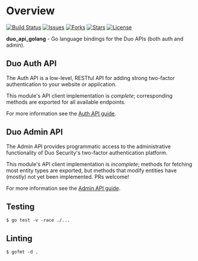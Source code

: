 # Overview

[![Build Status](https://github.com/duosecurity/duo_api_golang/workflows/Golang%20CI/badge.svg)](https://github.com/duosecurity/duo_api_golang/actions)
[![Issues](https://img.shields.io/github/issues/duosecurity/duo_api_golang)](https://github.com/duosecurity/duo_api_golang/issues)
[![Forks](https://img.shields.io/github/forks/duosecurity/duo_api_golang)](https://github.com/duosecurity/duo_api_golang/network/members)
[![Stars](https://img.shields.io/github/stars/duosecurity/duo_api_golang)](https://github.com/duosecurity/duo_api_golang/stargazers)
[![License](https://img.shields.io/badge/License-View%20License-orange)](https://github.com/duosecurity/duo_api_golang/blob/master/LICENSE)

**duo_api_golang** - Go language bindings for the Duo APIs (both auth and admin).

## Duo Auth API

The Auth API is a low-level, RESTful API for adding strong two-factor authentication to your website or application.

This module's API client implementation is *complete*; corresponding methods are exported for all available endpoints.

For more information see the [Auth API guide](https://duo.com/docs/authapi).

## Duo Admin API

The Admin API provides programmatic access to the administrative functionality of Duo Security's two-factor authentication platform.

This module's API client implementation is *incomplete*; methods for fetching most entity types are exported, but methods that modify entities have (mostly) not yet been implemented. PRs welcome!

For more information see the [Admin API guide](https://duo.com/docs/adminapi).

## Testing

```
$ go test -v -race ./...
```

## Linting

```
$ gofmt -d .
```
